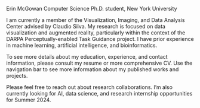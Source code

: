 Erin McGowan
Computer Science Ph.D. student, New York University

I am currently a member of the Visualization, Imaging, and Data Analysis Center advised by Claudio Silva. My research is focused on data visualization and augmented reality, particularly within the context of the DARPA Perceptually-enabled Task Guidance project. I have prior experience in machine learning, artificial intelligence, and bioinformatics.

To see more details about my education, experience, and contact information, please consult my resume or more comprehensive CV. Use the navigation bar to see more information about my published works and projects.

Please feel free to reach out about research collaborations. I’m also currently looking for AI, data science, and research internship opportunities for Summer 2024.
